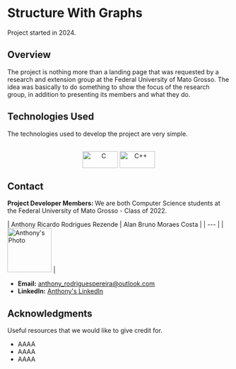 # Structure With Graphs

Project started in 2024.

## Overview
The project is nothing more than a landing page that was requested by a research and extension group at the Federal University of Mato Grosso. The idea was basically to do something to show the focus of the research group, in addition to presenting its members and what they do.

## Technologies Used

The technologies used to develop the project are very simple.

<div style="display: inline_block" align= "center"><br>
<img align="center" alt="C" height="38" width="80" src="https://img.shields.io/badge/C-A8B9CC?style=for-the-badge&logo=c&logoColor=black">
<img align="center" alt="C++" height="38" width="80" src="https://img.shields.io/badge/C++-00599C?style=for-the-badge&logo=c%2B%2B&logoColor=white">
</div>

## Contact
<strong> Project Developer Members: </strong> We are both Computer Science students at the Federal University of Mato Grosso - Class of 2022.

| Anthony Ricardo Rodrigues Rezende | Alan Bruno Moraes Costa |
| --- |
| <img src="./ImagesMembers/anthony.jpeg" alt="Anthony's Photo" width="100"/> | 

- **Email:** anthony_rodriguespereira@outlook.com
- **LinkedIn:** [Anthony's LinkedIn](https://www.linkedin.com/in/anthony-ricardo-rodrigues-rezende-486917227/)


## Acknowledgments
Useful resources that we would like to give credit for.

- AAAA
- AAAA
- AAAA
  
##

